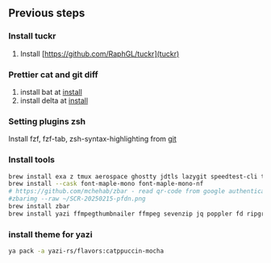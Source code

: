 ## Previous steps

### Install tuckr

1. Install [https://github.com/RaphGL/tuckr](tuckr)

### Prettier cat and git diff
1. install bat at [install](https://github.com/sharkdp/bat#installation)
2. install delta at [install](https://dandavison.github.io/delta/installation.html)

### Setting plugins zsh
Install fzf, fzf-tab, zsh-syntax-highlighting from [git](https://github.com/ohmyzsh/ohmyzsh/wiki/Plugins)

### Install tools

```sh
brew install exa z tmux aerospace ghostty jdtls lazygit speedtest-cli tldr thefuck ncdu btop jadx clean-me daisydisk kanata
brew install --cask font-maple-mono font-maple-mono-nf
# https://github.com/mchehab/zbar - read qr-code from google authenticator
#zbarimg --raw ~/SCR-20250215-pfdn.png
brew install zbar
brew install yazi ffmpegthumbnailer ffmpeg sevenzip jq poppler fd ripgrep fzf zoxide imagemagick font-symbols-only-nerd-font
```
### install theme for yazi
```bash
ya pack -a yazi-rs/flavors:catppuccin-mocha
```

